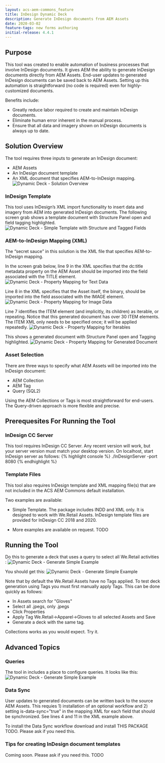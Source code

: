 ```yaml
---
layout: acs-aem-commons_feature
title: InDesign Dynamic Deck
description: Generate InDesign documents from AEM Assets
date: 2020-03-02
feature-tags: new forms authoring 
initial-release: 4.4.1
---
```


## Purpose
This tool was created to enable automation of business processes that involve InDesign documents.  It gives AEM the ability to generate InDesign documents directly from AEM Assets. End-user updates to generated InDesign documents can be saved back to AEM Assets.  Setting up this automation is straightforward (no code is required) even for highly-customized documents.

Benefits include:
* Greatly reduce labor required to create and maintain InDesign documents.
* Eliminate human error inherent in the manual process.
* Ensure that all data and imagery shown on InDesign documents is always up to date.

## Solution Overview

The tool requires three inputs to generate an InDesign document:
* AEM Assets
* An InDesign document template
* An XML document that specifies AEM-to-InDesign mapping.
![Dynamic Deck - Solution Overview](images/solution-overview.png)

### InDesign Template
This tool uses InDesign’s XML import functionality to insert data and imagery from AEM into generated InDesign documents.
The following screen grab shows a template document with Structure Panel open and field tagging highlighted. 
![Dynamic Deck - Simple Template with Structure and Tagged Fields](images/simple-tempate-with-structure-and-tagged-fields.jpg) 

### AEM-to-InDesign Mapping (XML)
The “secret sauce” in this solution is the XML file that specifies AEM-to-InDesign mapping.

In the screen grab below, line 9 in the XML specifies that the dc:title metadata property on the AEM Asset should be imported into the field associated with the TITLE element.
![Dynamic Deck - Property Mapping for Text Data](images/property-mapping---text-data.jpg) 

Line 8 in the XML specifies that the Asset itself, the binary, should be imported into the field associated with the IMAGE element.
![Dynamic Deck - Property Mapping for Image Data](images/property-mapping---image-data.jpg) 

Line 7 identifies the ITEM element (and implicitly, its children) as iterable, or repeating.  Notice that this generated document has over 30 ITEM elements.  The ITEM XML only needs to be specified once; it will be applied repeatedly.
![Dynamic Deck - Property Mapping for Iterables](images/property-mapping---iterable.jpg) 

This shows a generated document with Structure Panel open and Tagging highlighted.
![Dynamic Deck - Property Mapping for Generated Document](images/property-mapping---generated-document.jpg) 


### Asset Selection
There are three ways to specify what AEM Assets will be imported into the InDesign document:
* AEM Collection
* AEM Tag
* Query (SQL2)

Using the AEM Collections or Tags is most straightforward for end-users.  The Query-driven approach is more flexible and precise.

## Prerequesites For Running the Tool

### InDesign CC Server
This tool requires InDesign CC Server.  Any recent version will work, but your server version must match your desktop version. On localhost, start InDesign server as follows:
{% highlight console %}
./InDesignServer -port 8080
{% endhighlight %}

### Template Files
This tool also requires InDesign template and XML mapping file(s) that are not included in the ACS AEM Commons default installation.  

Two examples are available:
* Simple Template.  The package includes INDD and XML only. It is designed to work with We.Retail Assets. InDesign template files are provided for InDesign CC 2018 and 2020.

* More examples are available on request. TODO

## Running the Tool
Do this to generate a deck that uses a query to select all We.Retail activities :
![Dynamic Deck - Generate Simple Example](images/generate-simple-example-2.jpg) 

You should get this:
![Dynamic Deck - Generate Simple Example](images/generate-simple-example-results.jpg) 

Note that by default the We.Retail Assets have no Tags applied.  To test deck generation using Tags you must first manually apply Tags.  This can be done quickly as follows:
* In Assets search for "Gloves"
* Select all .jpegs, only .jpegs
* Click Properties
* Apply Tag We.Retail->Apparel->Gloves to all selected Assets and Save
* Generate a deck with the same tag.

Collections works as you would expect.  Try it.

## Advanced Topics

### Queries
The tool in includes a place to configure queries.  It looks like this:
![Dynamic Deck - Generate Simple Example](images/query-configurations.jpg) 

### Data Sync
User updates to generated documents can be written back to the source AEM Assets. This requies 1) installation of an optional workflow and 2) setting is-data-sync="true" in the mapping XML for each field that should be synchronized. See lines 4 and 11 in the XML example above.

To install the Data Sync workflow download and install THIS PACKAGE TODO.  Please ask if you need this.

### Tips for creating InDesign document templates

Coming soon.  Please ask if you need this. TODO






